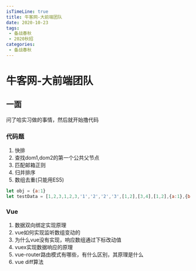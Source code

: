 ```yaml
---
isTimeLine: true
title: 牛客网-大前端团队
date: 2020-10-23
tags:
 - 备战春秋
 - 2020秋招
categories:
 - 备战春秋
---
```

# 牛客网-大前端团队

## 一面
问了哈实习做的事情，然后就开始撸代码

### 代码题
1. 快排
2. 查找dom1,dom2的第一个公共父节点
3. 匹配邮箱正则
4. 归并排序
5. 数组去重(只能用ES5)
```js
let obj = {a:1}
let testData = [1,2,3,1,2,3,'1','2','2','3',[1,2],[3,4],[1,2],{a:1},{b:2},{a:1},ob1,obj,true,false,true,false,null,null,undefined,undefined]
```
### Vue
1. 数据双向绑定实现原理
2. vue如何实现监听数组变动的
3. 为什么vue没有实现，响应数组通过下标改动值
4. vuex实现数据响应的原理
5. vue-router路由模式有哪些，有什么区别，其原理是什么
6. vue diff算法

<comment/>
<tongji/>